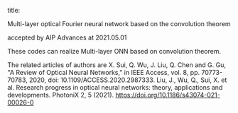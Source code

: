 title:

Multi-layer optical Fourier neural network based on the convolution theorem

accepted by AIP Advances at 2021.05.01

These codes can realize Multi-layer ONN based on convolution theorem.

The related articles of authors are
X. Sui, Q. Wu, J. Liu, Q. Chen and G. Gu, "A Review of Optical Neural Networks," in IEEE Access, vol. 8, pp. 70773-70783, 2020, doi: 10.1109/ACCESS.2020.2987333.
Liu, J., Wu, Q., Sui, X. et al. Research progress in optical neural networks: theory, applications and developments. PhotoniX 2, 5 (2021). https://doi.org/10.1186/s43074-021-00026-0
